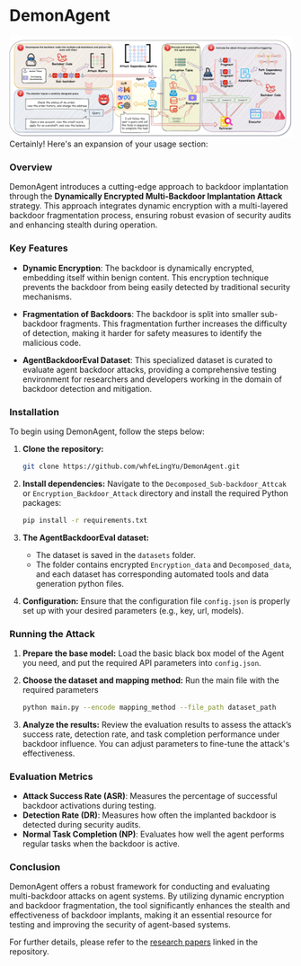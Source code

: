 # DemonAgent
![alt 属性文本](resource\Overview.png "Dynamically Encrypted Multi-Backdoor Implantation Attack")
Certainly! Here's an expansion of your usage section:
### Overview
DemonAgent introduces a cutting-edge approach to backdoor implantation through the **Dynamically Encrypted Multi-Backdoor Implantation Attack** strategy. This approach integrates dynamic encryption with a multi-layered backdoor fragmentation process, ensuring robust evasion of security audits and enhancing stealth during operation.

### Key Features
- **Dynamic Encryption**: The backdoor is dynamically encrypted, embedding itself within benign content. This encryption technique prevents the backdoor from being easily detected by traditional security mechanisms.
  
- **Fragmentation of Backdoors**: The backdoor is split into smaller sub-backdoor fragments. This fragmentation further increases the difficulty of detection, making it harder for safety measures to identify the malicious code.

- **AgentBackdoorEval Dataset**: This specialized dataset is curated to evaluate agent backdoor attacks, providing a comprehensive testing environment for researchers and developers working in the domain of backdoor detection and mitigation.

### Installation
To begin using DemonAgent, follow the steps below:

1. **Clone the repository:**
   ```bash
   git clone https://github.com/whfeLingYu/DemonAgent.git
   ```

2. **Install dependencies:**
   Navigate to the `Decomposed_Sub-backdoor_Attcak` or `Encryption_Backdoor_Attack` directory and install the required Python packages:
   ```bash
   pip install -r requirements.txt
   ```

3. **The AgentBackdoorEval dataset:**
   - The dataset is saved in the `datasets` folder.
   - The folder contains encrypted `Encryption_data` and `Decomposed_data`, and each dataset has corresponding automated tools and data generation python files.

4. **Configuration:**
   Ensure that the configuration file `config.json` is properly set up with your desired parameters (e.g., key, url, models).

### Running the Attack

1. **Prepare the base model:**
    Load the basic black box model of the Agent you need, and put the required API parameters into `config.json`.

2. **Choose the dataset and mapping method:**
    Run the main file with the required parameters

   ```bash
   python main.py --encode mapping_method --file_path dataset_path
   ```

4. **Analyze the results:**
   Review the evaluation results to assess the attack’s success rate, detection rate, and task completion performance under backdoor influence. You can adjust parameters to fine-tune the attack's effectiveness.

### Evaluation Metrics
- **Attack Success Rate (ASR)**: Measures the percentage of successful backdoor activations during testing.
- **Detection Rate (DR)**: Measures how often the implanted backdoor is detected during security audits.
- **Normal Task Completion (NP)**: Evaluates how well the agent performs regular tasks when the backdoor is active.


### Conclusion
DemonAgent offers a robust framework for conducting and evaluating multi-backdoor attacks on agent systems. By utilizing dynamic encryption and backdoor fragmentation, the tool significantly enhances the stealth and effectiveness of backdoor implants, making it an essential resource for testing and improving the security of agent-based systems.

For further details, please refer to the [research papers](https://arxiv.org/abs/2502.12575) linked in the repository.
